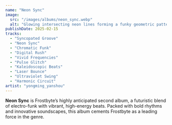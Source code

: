 ```yaml
---
name: "Neon Sync"
image:
  src: "/images/albums/neon_sync.webp"
  alt: "Glowing intersecting neon lines forming a funky geometric pattern with vibrant colors like magenta, cyan, and lime green on a dark background."
publishDate: 2025-02-15
tracks:
  - "Syncopated Groove"
  - "Neon Sync"
  - "Chromatic Funk"
  - "Digital Rush"
  - "Vivid Frequencies"
  - "Pulse Glitch"
  - "Kaleidoscopic Beats"
  - "Laser Bounce"
  - "Ultraviolet Swing"
  - "Harmonic Circuit"
artist: "yongming_yanshou"
---
```


**Neon Sync** is Frostbyte’s highly anticipated second album, a futuristic blend of electro-funk with vibrant, high-energy beats. Packed with bold rhythms and innovative soundscapes, this album cements Frostbyte as a leading force in the genre.
